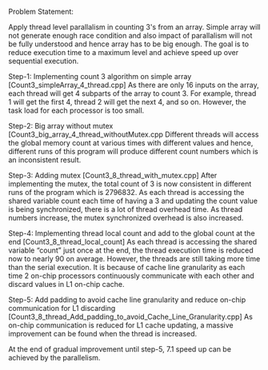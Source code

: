 Problem Statement:

Apply thread level parallalism in counting 3's from an array. Simple array will not generate enough race condition and also impact of parallalism will not be fully understood and hence array has to be big enough. The goal is to reduce execution time to a maximum level and achieve speed up over sequential execution.

Step-1: Implementing count 3 algorithm on simple array [Count3_simpleArray_4_thread.cpp]
As there are only 16 inputs on the array, each thread will get 4 subparts of the array to count 3. For example, thread 1 will get the first 4, thread 2 will get the next 4, and so on. However, the task load for each processor is too small.

Step-2: Big array without mutex [Count3_big_array_4_thread_withoutMutex.cpp
Different threads will access the global memory count at various times with different values and hence, different runs of this program will produce different count numbers which is an inconsistent result.

Step-3: Adding mutex [Count3_8_thread_with_mutex.cpp]
After implementing the mutex, the total count of 3 is now consistent in different runs of the program which is 2796832. As each thread is accessing the shared variable count each time of having a 3 and updating the count value is being synchronized, there is a lot of thread overhead time. As thread numbers increase, the mutex synchronized overhead is also increased.

Step-4: Implementing thread local count and add to the global count at the end [Count3_8_thread_local_count]
As each thread is accessing the shared variable “count” just once at the end, the thread execution time is reduced now to nearly 90 on average. However, the threads are still taking more time than the serial execution. It is because of cache line granularity as each time 2 on-chip processors continuously communicate with each other and discard values in L1 on-chip cache.

Step-5: Add padding to avoid cache line granularity and reduce on-chip communication for L1 discarding [Count3_8_thread_Add_padding_to_avoid_Cache_Line_Granularity.cpp]
As on-chip communication is reduced for L1 cache updating, a massive improvement can be found when the thread is increased.


At the end of gradual improvement until step-5, 7.1 speed up can be achieved by the parallelism.
